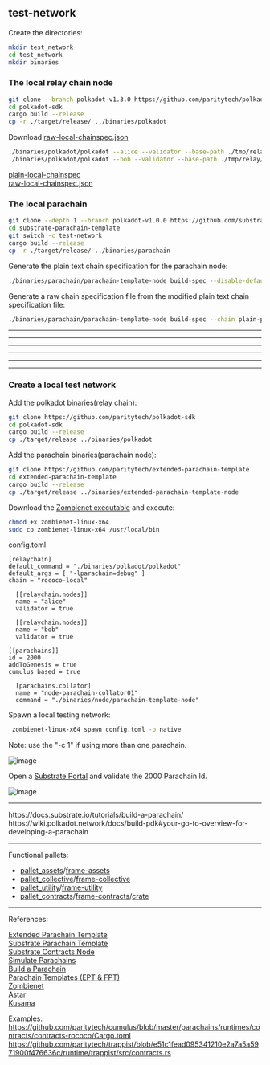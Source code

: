 ## test-network

Create the directories:
```bash
mkdir test_network
cd test_network
mkdir binaries
```

### The local relay chain node

```bash
git clone --branch polkadot-v1.3.0 https://github.com/paritytech/polkadot-sdk.git
cd polkadot-sdk
cargo build --release
cp -r ./target/release/ ../binaries/polkadot
```

Download [raw-local-chainspec.json](https://docs.substrate.io/assets/tutorials/relay-chain-specs/raw-local-chainspec.json/)

```bash
./binaries/polkadot/polkadot --alice --validator --base-path ./tmp/relay/alice --chain ./tmp/raw-local-chainspec.json --port 30333 --rpc-port 9944
./binaries/polkadot/polkadot --bob --validator --base-path ./tmp/relay/bob --chain ./tmp/raw-local-chainspec.json --port 30334 --rpc-port 9945
```

[plain-local-chainspec](https://docs.substrate.io/assets/tutorials/relay-chain-specs/plain-local-chainspec.json/)<br>
[raw-local-chainspec.json](https://docs.substrate.io/assets/tutorials/relay-chain-specs/raw-local-chainspec.json/)<br>


 ### The local parachain

```bash
git clone --depth 1 --branch polkadot-v1.0.0 https://github.com/substrate-developer-hub/substrate-parachain-template.git
cd substrate-parachain-template
git switch -c test-network
cargo build --release
cp -r ./target/release/ ../binaries/parachain
```

Generate the plain text chain specification for the parachain node:

```bash
./binaries/parachain/parachain-template-node build-spec --disable-default-bootnode > plain-parachain-chainspec.json
```

Generate a raw chain specification file from the modified plain text chain specification file:

```bash
./binaries/parachain/parachain-template-node build-spec --chain plain-parachain-chainspec.json --disable-default-bootnode --raw > raw-parachain-chainspec.json
```

<hr>
<hr>
<hr>
<hr>
<hr>
<hr>

### Create a local test network


Add the polkadot binaries(relay chain):

```bash
git clone https://github.com/paritytech/polkadot-sdk
cd polkadot-sdk
cargo build --release
cp ./target/release ../binaries/polkadot
```

Add the parachain binaries(parachain node):

```bash
git clone https://github.com/paritytech/extended-parachain-template
cd extended-parachain-template
cargo build --release
cp ./target/release ../binaries/extended-parachain-template-node
```

Download the [Zombienet executable](https://github.com/paritytech/zombienet/releases) and execute:

```bash
chmod +x zombienet-linux-x64
sudo cp zombienet-linux-x64 /usr/local/bin
```

config.toml

```text
[relaychain]
default_command = "./binaries/polkadot/polkadot"
default_args = [ "-lparachain=debug" ]
chain = "rococo-local"

  [[relaychain.nodes]]
  name = "alice"
  validator = true

  [[relaychain.nodes]]
  name = "bob"
  validator = true
 
[[parachains]]
id = 2000
addToGenesis = true
cumulus_based = true

  [parachains.collator]
  name = "node-parachain-collator01"
  command = "./binaries/node/parachain-template-node"
```

Spawn a local testing network:

```bash
 zombienet-linux-x64 spawn config.toml -p native
```
Note: use the "-c 1" if using more than one parachain.

![image](https://github.com/blue-freedom-technologies/chain/assets/142290531/2889795d-2e01-4a44-b073-178a13e1a3f2)

Open a [Substrate Portal](https://polkadot.js.org/apps/#/explorer) and validate the 2000 Parachain Id.

![image](https://github.com/blue-freedom-technologies/chain/assets/142290531/371eaf9e-afd6-4b76-b389-c09b21efbc6e)


<hr>
https://docs.substrate.io/tutorials/build-a-parachain/<br>
https://wiki.polkadot.network/docs/build-pdk#your-go-to-overview-for-developing-a-parachain
<hr>

Functional pallets:

 - [pallet_assets](https://paritytech.github.io/substrate/master/pallet_assets/index.html)/[frame-assets](https://github.com/paritytech/polkadot-sdk/tree/master/substrate/frame/assets)
 - [pallet_collective](https://paritytech.github.io/substrate/master/pallet_collective/index.html)/[frame-collective](https://github.com/paritytech/polkadot-sdk/tree/master/substrate/frame/collective)
 - [pallet_utility](https://paritytech.github.io/substrate/master/pallet_utility/index.html)/[frame-utility](https://github.com/paritytech/polkadot-sdk/tree/master/substrate/frame/utility)
 - [pallet_contracts](https://docs.rs/pallet-contracts/24.0.0/pallet_contracts/)/[frame-contracts](https://github.com/paritytech/polkadot-sdk/tree/master/substrate/frame/contracts)/[crate](https://crates.io/crates/pallet-contracts)

<hr>
References:<br>

[Extended Parachain Template](https://github.com/paritytech/extended-parachain-template/)<br>
[Substrate Parachain Template](https://github.com/substrate-developer-hub/substrate-parachain-template)<br>
[Substrate Contracts Node](https://github.com/paritytech/substrate-contracts-node)<br>
[Simulate Parachains](https://docs.substrate.io/test/simulate-parachains/)<br>
[Build a Parachain](https://docs.substrate.io/tutorials/build-a-parachain/)<br>
[Parachain Templates (EPT & FPT)](https://www.youtube.com/watch?v=zZvR1ii8X30)<br>
[Zombienet](https://github.com/paritytech/zombienet/)<br>
[Astar](https://github.com/AstarNetwork/Astar/tree/master)<br>
[Kusama](https://kusama.network/)<br>


Examples:<br>
https://github.com/paritytech/cumulus/blob/master/parachains/runtimes/contracts/contracts-rococo/Cargo.toml<br>
https://github.com/paritytech/trappist/blob/e51c1fead095341210e2a7a5a5971900f476636c/runtime/trappist/src/contracts.rs<br>
